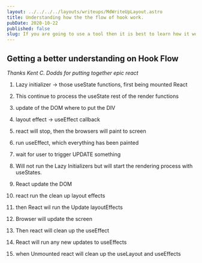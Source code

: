 ```yaml
---
layout: ../../../../layouts/writeups/MdWriteUpLayout.astro
title: Understanding how the the flow of hook work.
pubDate: 2020-10-22
published: false
slug: If you are going to use a tool then it is best to learn how it works.
---
```


## Getting a better understanding on Hook Flow

_Thanks Kent C. Dodds for putting together epic react_

1. Lazy initializer -> those useState functions, first being mounted React

2. This continue to process the useState rest of the render functions

3. update of the DOM where to put the DIV

4. layout effect -> useEffect callback

5. react will stop, then the browsers will paint to screen

6. run useEffect, which everything has been painted

7. wait for user to trigger UPDATE something

8. Will not run the Lazy Initializers but will start the rendering process with useStates.

9. React update the DOM

10. react run the clean up layout effects

11. then React wil run the Update layoutEffects

12. Browser will update the screen

13. Then react will clean up the useEffect

14. React will run any new updates to useEffects

15. when Unmounted react will clean up the useLayout and useEffects
